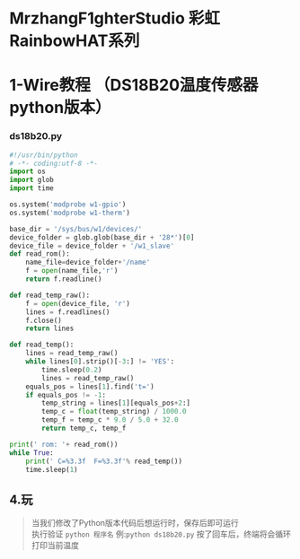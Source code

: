 # MrzhangF1ghterStudio 彩虹RainbowHAT系列
# 1-Wire教程 （DS18B20温度传感器 python版本）

### ds18b20.py 
```Python
#!/usr/bin/python
# -*- coding:utf-8 -*-
import os
import glob
import time

os.system('modprobe w1-gpio')
os.system('modprobe w1-therm')

base_dir = '/sys/bus/w1/devices/'
device_folder = glob.glob(base_dir + '28*')[0]
device_file = device_folder + '/w1_slave'
def read_rom():
	name_file=device_folder+'/name'
	f = open(name_file,'r')
	return f.readline()

def read_temp_raw():
	f = open(device_file, 'r')
	lines = f.readlines()
	f.close()
	return lines

def read_temp():
	lines = read_temp_raw()
	while lines[0].strip()[-3:] != 'YES':
		time.sleep(0.2)
		lines = read_temp_raw()
	equals_pos = lines[1].find('t=')
	if equals_pos != -1:
		temp_string = lines[1][equals_pos+2:]
		temp_c = float(temp_string) / 1000.0
		temp_f = temp_c * 9.0 / 5.0 + 32.0
		return temp_c, temp_f

print(' rom: '+ read_rom())
while True:
	print(' C=%3.3f  F=%3.3f'% read_temp())
	time.sleep(1)
```
## 4.玩
> 当我们修改了Python版本代码后想运行时，保存后即可运行<br>
> 执行验证
> `python 程序名`
>例:`python ds18b20.py`
>按了回车后，终端将会循环打印当前温度<br>
